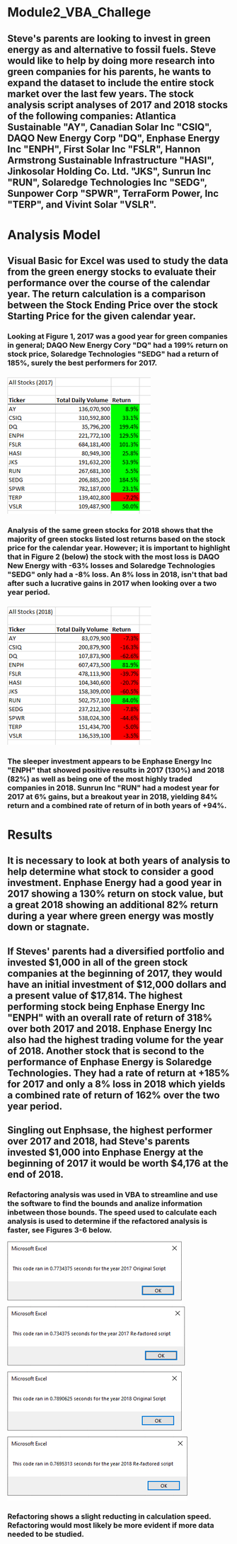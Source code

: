 # **Module2_VBA_Challege**

## Steve's parents are looking to invest in green energy as and alternative to fossil fuels. Steve would like to help by doing more research into green companies for his parents, he wants to expand the dataset to include the entire stock market over the last few years. The stock analysis script analyses of 2017 and 2018 stocks of the following companies: Atlantica Sustainable "AY", Canadian Solar Inc "CSIQ", DAQO New Energy Corp "DQ", Enphase Energy Inc "ENPH", First Solar Inc "FSLR", Hannon Armstrong Sustainable Infrastructure "HASI", Jinkosolar Holding Co. Ltd. "JKS", Sunrun Inc "RUN", Solaredge Technologies Inc "SEDG", Sunpower Corp "SPWR", TerraForm Power, Inc "TERP", and Vivint Solar "VSLR".

# Analysis Model

## Visual Basic for Excel was used to study the data from the green energy stocks to evaluate their performance over the course of the calendar year.  The return calculation is a comparison between the Stock Ending Price over the stock Starting Price for the given calendar year.

### Looking at Figure 1, 2017 was a good year for green companies in general; DAQO New Energy Cory "DQ" had a 199% return on stock price, Solaredge Technologies "SEDG" had a return of 185%, surely the best performers for 2017.
### ![Figure 1 - Yearly performance of Green Stocks for 2017](https://github.com/ASCHEET/Module2_VBA_Challege/blob/main/Resources/2017_analysis.png?raw=true)
### Analysis of the same green stocks for 2018 shows that the majority of green stocks listed lost returns based on the stock price for the calendar year.  However; it is important to highlight that in Figure 2 (below) the stock with the most loss is DAQO New Energy with -63% losses and Solaredge Technologies "SEDG" only had a -8% loss.  An 8% loss in 2018, isn't that bad after such a lucrative gains in 2017 when looking over a two year period.
### ![Figure 2 - Yearly performance of Green Stocks for 2018](https://github.com/ASCHEET/Module2_VBA_Challege/blob/main/Resources/2018_analysis.png?raw=true)
### The sleeper investment appears to be Enphase Energy Inc "ENPH" that showed positive results in 2017 (130%) and 2018 (82%) as well as being one of the most highly traded companies in 2018.  Sunrun Inc "RUN" had a modest year for 2017 at 6% gains, but a breakout year in 2018, yielding 84% return and a combined rate of return of  in both years of +94%.

# Results
## It is necessary to look at both years of analysis to help determine what stock to consider a good investment.  Enphase Energy had a good year in 2017 showing a 130% return on stock value, but a great 2018 showing an additional 82% return during a year where green energy was mostly down or stagnate.  
## If Steves' parents had a diversified portfolio and invested $1,000 in all of the green stock companies at the beginning of 2017, they would have an initial investment of $12,000 dollars and a present value of $17,814.  The highest performing stock being Enphase Energy Inc "ENPH" with an overall rate of return of 318% over both 2017 and 2018.  Enphase Energy Inc also had the highest trading volume for the year of 2018.  Another stock that is second to the performance of Enphase Energy is Solaredge Technologies.  They had a rate of return at +185% for 2017 and only a 8% loss in 2018 which yields a combined rate of return of 162% over the two year period.
## Singling out Enphsase, the highest performer over 2017 and 2018, had Steve's parents invested $1,000 into Enphase Energy at the beginning of 2017 it would be worth $4,176 at the end of 2018.
### Refactoring analysis was used in VBA to streamline and use the software to find the bounds and analize information inbetween those bounds.  The speed used to calculate each analysis is used to determine if the refactored analysis is faster, see Figures 3-6 below.
![Figure 3 - Time of original 2017 calculation](https://github.com/ASCHEET/Module2_VBA_Challege/blob/main/Resources/2017_timer_original.png?raw=true) ![Figure 4 - Time for re-factored 2017 calculation](https://github.com/ASCHEET/Module2_VBA_Challege/blob/main/Resources/2017_timer_refactored.png?raw=true)
![Figure 5 - Time of original 2018 calculation](https://github.com/ASCHEET/Module2_VBA_Challege/blob/main/Resources/2018_timer_original.png?raw=true) ![Figure 6 - Time for re-factored 2018 calculation](https://github.com/ASCHEET/Module2_VBA_Challege/blob/main/Resources/2018_timer_refactored.png?raw=true)
### Refactoring shows a slight reducting in calculation speed.  Refactoring would most likely be more evident if more data needed to be studied.

